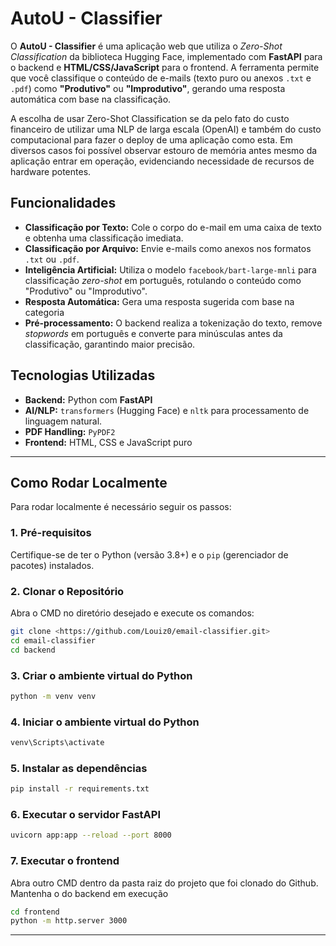 # AutoU - Classifier

O **AutoU - Classifier** é uma aplicação web que utiliza o *Zero-Shot Classification* da biblioteca Hugging Face, implementado com **FastAPI** para o backend e **HTML/CSS/JavaScript** para o frontend. A ferramenta permite que você classifique o conteúdo de e-mails (texto puro ou anexos `.txt` e `.pdf`) como **"Produtivo"** ou **"Improdutivo"**, gerando uma resposta automática com base na classificação.   

A escolha de usar Zero-Shot Classification se da pelo fato do custo financeiro de utilizar uma NLP de larga escala (OpenAI) e também do custo computacional para fazer o deploy de uma aplicação como esta. Em diversos casos foi possível observar estouro de memória antes mesmo da aplicação entrar em operação, evidenciando necessidade de recursos de hardware potentes.

## Funcionalidades

* **Classificação por Texto:** Cole o corpo do e-mail em uma caixa de texto e obtenha uma classificação imediata.
* **Classificação por Arquivo:** Envie e-mails como anexos nos formatos `.txt` ou `.pdf`.
* **Inteligência Artificial:** Utiliza o modelo `facebook/bart-large-mnli` para classificação *zero-shot* em português, rotulando o conteúdo como "Produtivo" ou "Improdutivo".
* **Resposta Automática:** Gera uma resposta sugerida com base na categoria
* **Pré-processamento:** O backend realiza a tokenização do texto, remove *stopwords* em português e converte para minúsculas antes da classificação, garantindo maior precisão.

## Tecnologias Utilizadas

* **Backend:** Python com **FastAPI**
* **AI/NLP:** `transformers` (Hugging Face) e `nltk` para processamento de linguagem natural.
* **PDF Handling:** `PyPDF2`
* **Frontend:** HTML, CSS e JavaScript puro

---

## Como Rodar Localmente

Para rodar localmente é necessário seguir os passos:

### 1. Pré-requisitos

Certifique-se de ter o Python (versão 3.8+) e o `pip` (gerenciador de pacotes) instalados.

### 2. Clonar o Repositório

Abra o CMD no diretório desejado e execute os comandos:

```bash
git clone <https://github.com/Louiz0/email-classifier.git>
cd email-classifier
cd backend
```
### 3. Criar o ambiente virtual do Python

```bash
python -m venv venv
```

### 4. Iniciar o ambiente virtual do Python

```bash
venv\Scripts\activate
```

### 5. Instalar as dependências

```bash
pip install -r requirements.txt
```

### 6. Executar o servidor FastAPI

```bash
uvicorn app:app --reload --port 8000
```

### 7. Executar o frontend

Abra outro CMD dentro da pasta raiz do projeto que foi clonado do Github. Mantenha o do backend em execução
```bash
cd frontend
python -m http.server 3000
```
---